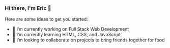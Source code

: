 ### Hi there, I'm Eric 👋

<!--
**EricqyHan/EricqyHan** is a ✨ _special_ ✨ repository because its `README.md` (this file) appears on your GitHub profile.
-->

Here are some ideas to get you started:

- 🔭 I’m currently working on Full Stack Web Development
- 🌱 I’m currently learning HTML, CSS, and JavaScript
- 👯 I’m looking to collaborate on projects to bring friends together for food
